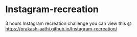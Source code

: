 # Instagram-recreation
3 hours Instagram recreation challenge
you can view this @ https://prakash-aathi.github.io/Instagram-recreation/
